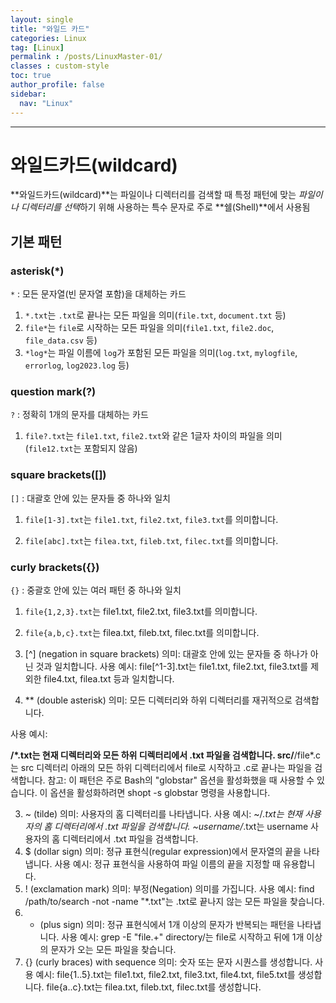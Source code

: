 ```yaml
---
layout: single
title: "와일드 카드"
categories: Linux
tag: [Linux]
permalink : /posts/LinuxMaster-01/
classes : custom-style
toc: true
author_profile: false
sidebar:
  nav: "Linux"
---
```


<hr>

# 와일드카드(wildcard)

**와일드카드(wildcard)**는 파일이나 디렉터리를 검색할 때 특정 패턴에 맞는 *파일이나 디렉터리를 선택*하기 위해 사용하는 특수 문자로 주로 **쉘(Shell)**에서 사용됨

## 기본 패턴

### asterisk(*)

`*` : 모든 문자열(빈 문자열 포함)을 대체하는 카드 

1. `*.txt`는 `.txt`로 끝나는 모든 파일을 의미(`file.txt`, `document.txt` 등)
2. `file*`는 `file`로 시작하는 모든 파일을 의미(`file1.txt`, `file2.doc`, `file_data.csv` 등)
3. `*log*`는 파일 이름에 `log`가 포함된 모든 파일을 의미(`log.txt`, `mylogfile`, `errorlog`, `log2023.log` 등)

### question mark(?)

`?` : 정확히 1개의 문자를 대체하는 카드 

1. `file?.txt`는 `file1.txt`, `file2.txt`와 같은 1글자 차이의 파일을 의미(`file12.txt`는 포함되지 않음)

### square brackets([])

`[]` : 대괄호 안에 있는 문자들 중 하나와 일치

1. `file[1-3].txt`는 `file1.txt`, `file2.txt`, `file3.txt`를 의미합니다.

2. `file[abc].txt`는 `filea.txt`, `fileb.txt`, `filec.txt`를 의미합니다.

### curly brackets({})

`{}` : 중괄호 안에 있는 여러 패턴 중 하나와 일치

1. `file{1,2,3}.txt`는 file1.txt, file2.txt, file3.txt를 의미합니다.

2. `file{a,b,c}.txt`는 filea.txt, fileb.txt, filec.txt를 의미합니다.


1. [^] (negation in square brackets)
의미: 대괄호 안에 있는 문자들 중 하나가 아닌 것과 일치합니다.
사용 예시:
file[^1-3].txt는 file1.txt, file2.txt, file3.txt를 제외한 file4.txt, filea.txt 등과 일치합니다.
2. ** (double asterisk)
의미: 모든 디렉터리와 하위 디렉터리를 재귀적으로 검색합니다.

사용 예시:

**/*.txt는 현재 디렉터리와 모든 하위 디렉터리에서 .txt 파일을 검색합니다.
src/**/file*.c는 src 디렉터리 아래의 모든 하위 디렉터리에서 file로 시작하고 .c로 끝나는 파일을 검색합니다.
참고: 이 패턴은 주로 Bash의 "globstar" 옵션을 활성화했을 때 사용할 수 있습니다. 이 옵션을 활성화하려면 shopt -s globstar 명령을 사용합니다.

3. ~ (tilde)
의미: 사용자의 홈 디렉터리를 나타냅니다.
사용 예시:
~/*.txt는 현재 사용자의 홈 디렉터리에서 .txt 파일을 검색합니다.
~username/*.txt는 username 사용자의 홈 디렉터리에서 .txt 파일을 검색합니다.
4. $ (dollar sign)
의미: 정규 표현식(regular expression)에서 문자열의 끝을 나타냅니다.
사용 예시:
정규 표현식을 사용하여 파일 이름의 끝을 지정할 때 유용합니다.
5. ! (exclamation mark)
의미: 부정(Negation) 의미를 가집니다.
사용 예시:
find /path/to/search -not -name "*.txt"는 .txt로 끝나지 않는 모든 파일을 찾습니다.
6. + (plus sign)
의미: 정규 표현식에서 1개 이상의 문자가 반복되는 패턴을 나타냅니다.
사용 예시:
grep -E "file.+" directory/는 file로 시작하고 뒤에 1개 이상의 문자가 오는 모든 파일을 찾습니다.
7. {} (curly braces) with sequence
의미: 숫자 또는 문자 시퀀스를 생성합니다.
사용 예시:
file{1..5}.txt는 file1.txt, file2.txt, file3.txt, file4.txt, file5.txt를 생성합니다.
file{a..c}.txt는 filea.txt, fileb.txt, filec.txt를 생성합니다.